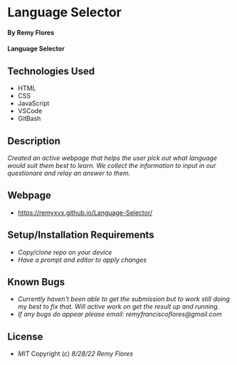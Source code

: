 # Language Selector

#### By Remy Flores

#### Language Selector

## Technologies Used
* HTML
* CSS
* JavaScript
* VSCode
* GitBash

## Description
_Created an active webpage that helps the user pick out what language would suit them best to learn. We collect the information to input in our questionare and relay an answer to them._

## Webpage
* https://remyxvx.github.io/Language-Selector/

## Setup/Installation Requirements
* _Copy/clone repo on your device_
* _Have a prompt and editor to apply changes_

## Known Bugs
* _Currently haven't been able to get the submission but to work still doing my best to fix that. Will active work on get the result up and running._
* _If any bugs do appear please email: remyfranciscoflores@gmail.com_

## License
* _MIT_
Copyright (c) _8/28/22_ _Remy Flores_